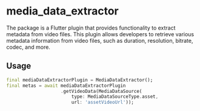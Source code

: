 # media_data_extractor

The package is a Flutter plugin that provides functionality to extract metadata from video files. This plugin allows developers to retrieve various metadata information from video files, such as duration, resolution, bitrate, codec, and more.

## Usage

``` dart
final mediaDataExtractorPlugin = MediaDataExtractor();
final metas = await mediaDataExtractorPlugin
                    .getVideoData(MediaDataSource(
                        type: MediaDataSourceType.asset,
                        url: 'assetVideoUrl'));
```
